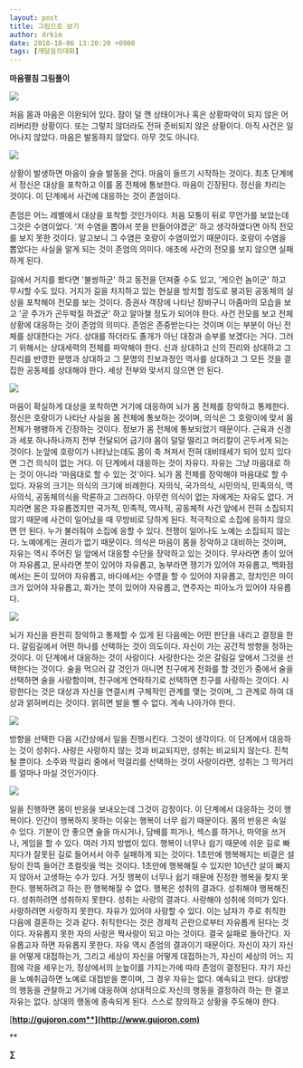 ```yaml
---
layout: post
title: 그림으로 보기
author: drkim
date: 2010-10-06 13:20:20 +0900
tags: [깨달음의대화]
---
```

 

**마음펼침 그림풀이** 
  
![](/files/attach/images/198/268/117/1.JPG)  
  
 처음 몸과 마음은 이완되어 있다. 잠이 덜 깬 상태이거나 혹은 상황파악이 되지 않은 어리버리한 상황이다. 또는 그렇지 않더라도 전혀 준비되지 않은 상황이다. 아직 사건은 일어나지 않았다. 마음은 발동하지 않았다. 아무 것도 아니다. 
  
 ![](/files/attach/images/198/268/117/2.JPG) 
  
 상황이 발생하면 마음이 슬슬 발동을 건다. 마음이 들뜨기 시작하는 것이다. 최초 단계에서 정신은 대상을 포착하고 이를 몸 전체에 통보한다. 마음이 긴장된다. 정신을 차리는 것이다. 이 단계에서 사건에 대응하는 것이 존엄이다.  
  
 존엄은 어느 레벨에서 대상을 포착할 것인가이다. 처음 모퉁이 뒤로 무언가를 보았는데 그것은 수염이었다. '저 수염을 뽑아서 붓을 만들어야겠군' 하고 생각하였다면 아직 전모를 보지 못한 것이다. 알고보니 그 수염은 호랑이 수염이었기 때문이다. 호랑이 수염을 뽑았다는 사실을 알게 되는 것이 존엄의 의미다. 애초에 사건의 전모를 보지 않으면 실패하게 된다.  
  
 길에서 거지를 봤다면 '불쌍하군' 하고 동전을 던져줄 수도 있고, '게으런 놈이군' 하고 무시할 수도 있다. 거지가 길을 차지하고 있는 현실을 방치할 정도로 붕괴된 공동체의 실상을 포착해야 전모를 보는 것이다. 증권사 객장에 나타난 장바구니 아줌마의 모습을 보고 '곧 주가가 곤두박질 하겠군' 하고 알아챌 정도가 되어야 한다. 사건 전모를 보고 전체상황에 대응하는 것이 존엄의 의미다. 존엄은 존중받는다는 것이며 이는 부분이 아닌 전체를 상대한다는 거다. 상대를 하더라도 졸개가 아닌 대장과 승부를 보겠다는 거다. 그러기 위해서는 상대세력의 전체를 파악해야 한다. 신과 상대하고 신의 진리와 상대하고 그 진리를 반영한 문명과 상대하고 그 문명의 진보과정인 역사를 상대하고 그 모든 것을 결집한 공동체를 상대해야 한다. 세상 전부와 맞서지 않으면 안 된다.  
  
 ![](/files/attach/images/198/268/117/3.JPG) 
  
 마음이 확실하게 대상을 포착하면 거기에 대응하여 뇌가 몸 전체를 장악하고 통제한다. 정신은 호랑이가 나타난 사실을 몸 전체에 통보하는 것이며, 의식은 그 호랑이에 맞서 몸 전체가 팽팽하게 긴장하는 것이다. 정보가 몸 전체에 통보되었기 때문이다. 근육과 신경과 세포 하나하나까지 전부 전달되어 급기야 몸이 덜덜 떨리고 머리칼이 곤두서게 되는 것이다. 눈앞에 호랑이가 나타났는데도 몸이 축 쳐져서 전혀 대비태세가 되어 있지 있다면 그건 의식이 없는 거다. 이 단계에서 대응하는 것이 자유다. 자유는 그냥 마음대로 하는 것이 아니라 '마음대로 할 수 있는 것'이다. 뇌가 몸 전체를 장악해야 마음대로 할 수 있다. 자유의 크기는 의식의 크기에 비례한다. 자의식, 국가의식, 시민의식, 민족의식, 역사의식, 공동체의식을 막론하고 그러하다. 아무런 의식이 없는 자에게는 자유도 없다. 거지라면 몸은 자유롭겠지만 국가적, 민족적, 역사적, 공동체적 사건 앞에서 전혀 소집되지 않기 때문에 사건이 일어났을 때 무방비로 당하게 된다. 적극적으로 소집에 응하지 않으면 안 된다. 누가 불러줘야 소집에 응할 수 있다. 전쟁이 일어나도 노예는 소집되지 않는다. 노예에게는 권리가 없기 때문이다. 의식은 마음이 몸을 장악하고 대비하는 것이며, 자유는 역시 주어진 일 앞에서 대응할 수단을 장악하고 있는 것이다. 무사라면 총이 있어야 자유롭고, 문사라면 붓이 있어야 자유롭고, 농부라면 쟁기가 있어야 자유롭고, 백화점에서는 돈이 있어야 자유롭고, 바다에서는 수영을 할 수 있어야 자유롭고, 정치인은 마이크가 있어야 자유롭고, 화가는 붓이 있어야 자유롭고, 연주자는 피아노가 있어야 자유롭다.  
  
 ![](/files/attach/images/198/268/117/4.JPG) 
  
 뇌가 자신을 완전히 장악하고 통제할 수 있게 된 다음에는 어떤 판단을 내리고 결정을 한다. 갈림길에서 어떤 하나를 선택하는 것이 의도이다. 자신이 가는 공간적 방향을 정하는 것이다. 이 단계에서 대응하는 것이 사랑이다. 사랑한다는 것은 갈림길 앞에서 그것을 선택한다는 것이다. 술을 먹으러 갈 것인가 아니면 친구에게 전화를 할 것인가 중에서 술을 선택하면 술을 사랑함이며, 친구에게 연락하기로 선택하면 친구를 사랑하는 것이다. 사랑한다는 것은 대상과 자신을 연결시켜 구체적인 관계를 맺는 것이며, 그 관계로 하여 대상과 얽혀버리는 것이다. 얽히면 발을 뺄 수 없다. 계속 나아가야 한다. 
  
 
  
 ![](/files/attach/images/198/268/117/5.JPG) 
  
 방향을 선택한 다음 시간상에서 일을 진행시킨다. 그것이 생각이다. 이 단계에서 대응하는 것이 성취다. 사랑은 사랑하지 않는 것과 비교되지만, 성취는 비교되지 않는다. 진척될 뿐이다. 소주와 막걸리 중에서 막걸리를 선택하는 것이 사랑이라면, 성취는 그 막거리를 얼마나 마실 것인가이다.  
  
 ![](/files/attach/images/198/268/117/6.JPG) 
  
 
  
 일을 진행하면 몸이 반응을 보내오는데 그것이 감정이다. 이 단계에서 대응하는 것이 행복이다. 인간이 행복하지 못하는 이유는 행복이 너무 쉽기 때문이다. 몸의 반응은 속일 수 있다. 기분이 안 좋으면 술을 마시거나, 담배를 피거나, 섹스를 하거나, 마약을 쓰거나, 게임을 할 수 있다. 여러 가지 방법이 있다. 행복이 너무나 쉽기 때문에 쉬운 길로 빠지다가 잘못된 길로 들어서서 아주 실패하게 되는 것이다. 1초만에 행복해지는 비결은 설탕이 잔뜩 들어간 초컬릿을 먹는 것이다. 1초만에 행복해질 수 있지만 10년간 살이 빠지지 않아서 고생하는 수가 있다. 거짓 행복이 너무나 쉽기 때문에 진정한 행복을 찾지 못한다. 행복하려고 하는 한 행복해질 수 없다. 행복은 성취의 결과다. 성취해야 행복해진다. 성취하려면 성취하지 못한다. 성취는 사랑의 결과다. 사랑해야 성취에 의미가 있다. 사랑하려면 사랑하지 못한다. 자유가 있어야 사랑할 수 있다. 이는 남자가 주로 취직한 다음에 결혼하는 것과 같다. 취직한다는 것은 경제적 곤란으로부터 자유롭게 된다는 것이다. 자유롭지 못한 자의 사랑은 짝사랑이 되고 마는 것이다. 결국 실패로 돌아간다. 자유롭고자 하면 자유롭지 못한다. 자유 역시 존엄의 결과이기 때문이다. 자신이 자기 자신을 어떻게 대접하는가, 그리고 세상이 자신을 어떻게 대접하는가, 자신이 세상의 어느 지점에 각을 세우는가, 정상에서의 눈높이를 가지는가에 따라 존엄이 결정된다. 자기 자신을 노예취급하면 노예로 대접받을 뿐이며, 그 경우 자유는 없다. 예속되고 만다. 상대방의 행동을 관찰하고 거기에 대응하여 상대적으로 자신의 행동을 결정하려 하는 한 결코 자유는 없다. 상대의 행동에 종속되게 된다. 스스로 창의하고 상황을 주도해야 한다.  
  
 
  
 





[**http://gujoron.com**](http://www.gujoron.com)**
  
**

**∑**